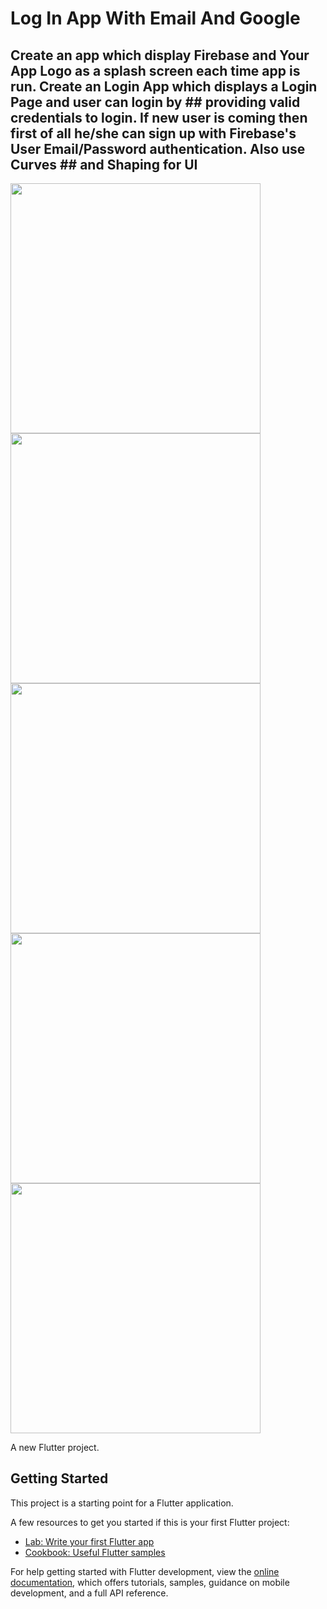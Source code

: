 # Log In App With Email And Google 


## Create an app which display Firebase and Your App Logo as a splash screen each time app is run. Create an Login App which displays a Login Page and user can login by ## providing valid credentials to login. If new user is coming then first of all he/she can sign up with Firebase's User Email/Password authentication. Also use Curves ## and Shaping for UI




<img src="https://user-images.githubusercontent.com/113710907/209562066-2c541739-902e-4c02-9117-379b58c4b6c1.mp4" width="400">

<img src="https://user-images.githubusercontent.com/113710907/209562062-53004093-4554-4ec4-997c-d14285a39974.jpg" width="400">
<img src="https://user-images.githubusercontent.com/113710907/209562076-3cf1d4e5-90f4-448c-92b3-b6d2aafa17b8.jpg" width="400">

<img src="https://user-images.githubusercontent.com/113710907/209562074-03e8c084-4ad1-42c0-9873-f1c71c492356.jpg" width="400">
<img src="https://user-images.githubusercontent.com/113710907/209562057-4bba3996-8389-45a4-85bd-67dc209e4f6f.jpg" width="400">






A new Flutter project.

## Getting Started

This project is a starting point for a Flutter application.

A few resources to get you started if this is your first Flutter project:

- [Lab: Write your first Flutter app](https://docs.flutter.dev/get-started/codelab)
- [Cookbook: Useful Flutter samples](https://docs.flutter.dev/cookbook)

For help getting started with Flutter development, view the
[online documentation](https://docs.flutter.dev/), which offers tutorials,
samples, guidance on mobile development, and a full API reference.
